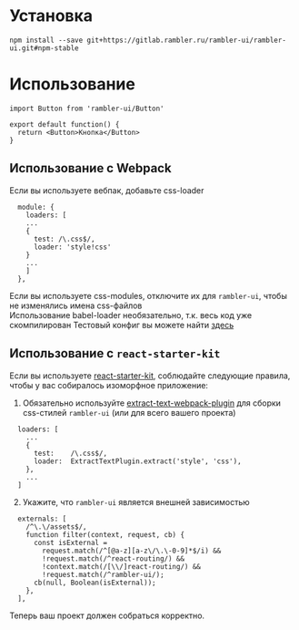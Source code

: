 # Установка

```
npm install --save git+https://gitlab.rambler.ru/rambler-ui/rambler-ui.git#npm-stable
```

# Использование
```
import Button from 'rambler-ui/Button'

export default function() {
  return <Button>Кнопка</Button> 
}
```

## Использование с Webpack
Если вы используете вебпак, добавьте css-loader
```
  module: {
    loaders: [
    ...
    {
      test: /\.css$/,
      loader: 'style!css'
    }
    ...
    ]
  },
```
Если вы используете css-modules, отключите их для `rambler-ui`, чтобы не изменялись имена css-файлов
<br/>
Использование babel-loader необязательно, т.к. весь код уже скомпилирован
Тестовый конфиг вы можете найти [здесь](https://gitlab.rambler.ru/rambler-ui/rambler-ui-example/blob/master/webpack.js)

## Использование с `react-starter-kit`
Если вы используете [react-starter-kit](https://github.com/kriasoft/react-starter-kit), соблюдайте следующие правила, чтобы у вас собиралось изоморфное приложение:
<br/>
1. Обязательно используйте [extract-text-webpack-plugin](https://github.com/webpack/extract-text-webpack-plugin) для сборки css-стилей `rambler-ui` (или для всего вашего проекта)

```
  loaders: [
    ...
    {
      test:    /\.css$/,
      loader:  ExtractTextPlugin.extract('style', 'css'),
    },
    ...
  ]

```

2. Укажите, что `rambler-ui` является внешней зависимостью

```
  externals: [
    /^\.\/assets$/,
    function filter(context, request, cb) {
      const isExternal =
        request.match(/^[@a-z][a-z\/\.\-0-9]*$/i) &&
        !request.match(/^react-routing/) &&
        !context.match(/[\\/]react-routing/) &&
        !request.match(/^rambler-ui/);
      cb(null, Boolean(isExternal));
    },
  ],
```

Теперь ваш проект должен собраться корректно.